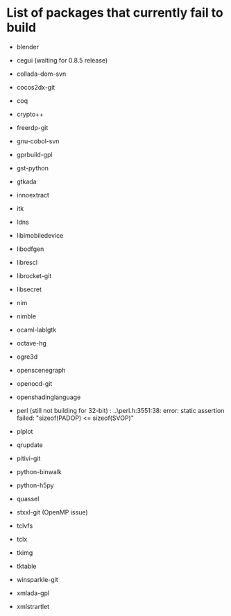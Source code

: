 List of packages that currently fail to build
=============================================

- blender

- cegui (waiting for 0.8.5 release)

- collada-dom-svn

- cocos2dx-git

- coq

- crypto++

- freerdp-git

- gnu-cobol-svn

- gprbuild-gpl

- gst-python

- gtkada

- innoextract

- itk

- ldns

- libimobiledevice

- libodfgen

- librescl

- librocket-git

- libsecret

- nim

- nimble

- ocaml-lablgtk

- octave-hg

- ogre3d

- openscenegraph

- openocd-git

- openshadinglanguage

- perl (still not building for 32-bit) : ..\perl.h:3551:38: error: static assertion failed: "sizeof(PADOP) <= sizeof(SVOP)"

- plplot

- qrupdate

- pitivi-git

- python-binwalk

- python-h5py

- quassel

- stxxl-git (OpenMP issue)

- tclvfs

- tclx

- tkimg

- tktable

- winsparkle-git

- xmlada-gpl

- xmlstrartlet
